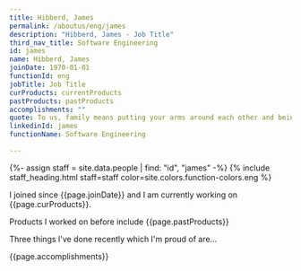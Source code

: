 ```yaml
---
title: Hibberd, James
permalink: /aboutus/eng/james
description: "Hibberd, James - Job Title"
third_nav_title: Software Engineering
id: james
name: Hibberd, James
joinDate: 1970-01-01
functionId: eng
jobTitle: Job Title
curProducts: currentProducts
pastProducts: pastProducts
accomplishments: ""
quote: To us, family means putting your arms around each other and being there.
linkedinId: james
functionName: Software Engineering

---
```


{%- assign staff = site.data.people | find: "id", "james" -%}
{% include staff_heading.html staff=staff color=site.colors.function-colors.eng %}

<p>I joined since {{page.joinDate}} and I am currently working on {{page.curProducts}}.</p>

<p>Products I worked on before include {{page.pastProducts}}</p>

<p>Three things I've done recently which I'm proud of are...</p>
{{page.accomplishments}}
